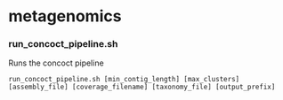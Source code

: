 metagenomics
=====

### run_concoct_pipeline.sh
Runs the concoct pipeline
```
run_concoct_pipeline.sh [min_contig_length] [max_clusters] [assembly_file] [coverage_filename] [taxonomy_file] [output_prefix]
```
